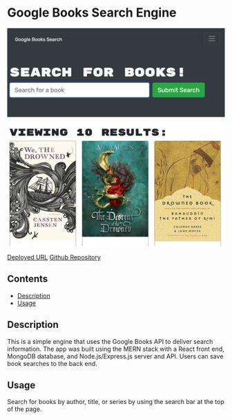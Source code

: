 # Google Books Search Engine

![site screenshot](./books.png)

[Deployed URL](https://enigmatic-inlet-56405.herokuapp.com/)
[Github Repository](https://github.com/eliselabonte/book-search-engine)

## Contents

* [Description](#Description)
* [Usage](#Usage)

## Description
This is a simple engine that uses the Google Books API to deliver search information.
The app was built using the MERN stack with a React front end, MongoDB database, and Node.js/Express.js server and API. Users can save book searches to the back end. 

## Usage
Search for books by author, title, or series by using the search bar at the top of the page. 